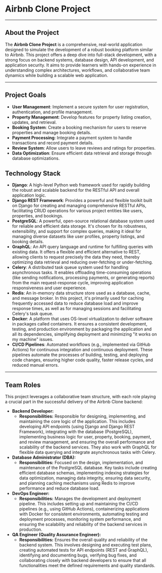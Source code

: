 # Airbnb Clone Project

---

## About the Project
The **Airbnb Clone Project** is a comprehensive, real-world application designed to simulate the development of a robust booking platform similar to Airbnb. This project offers a deep dive into full-stack development, with a strong focus on backend systems, database design, API development, and application security. It aims to provide learners with hands-on experience in understanding complex architectures, workflows, and collaborative team dynamics while building a scalable web application.

---

## Project Goals
* **User Management**: Implement a secure system for user registration, authentication, and profile management.
* **Property Management**: Develop features for property listing creation, updates, and retrieval.
* **Booking System**: Create a booking mechanism for users to reserve properties and manage booking details.
* **Payment Processing**: Integrate a payment system to handle transactions and record payment details.
* **Review System**: Allow users to leave reviews and ratings for properties.
* **Data Optimization**: Ensure efficient data retrieval and storage through database optimizations.

## Technology Stack
* **Django**: A high-level Python web framework used for rapidly building the robust and scalable backend for the RESTful API and overall application logic.
* **Django REST Framework**: Provides a powerful and flexible toolkit built on Django for creating and managing comprehensive RESTful APIs, facilitating CRUD operations for various project entities like users, properties, and bookings.
* **PostgreSQL**: A powerful, open-source relational database system used for reliable and efficient data storage. It's chosen for its robustness, extensibility, and support for complex queries, making it ideal for managing diverse datasets like user profiles, property listings, and booking details.
* **GraphQL**: An API query language and runtime for fulfilling queries with existing data. It offers a flexible and efficient alternative to REST, allowing clients to request precisely the data they need, thereby optimizing data retrieval and reducing over-fetching or under-fetching.
* **Celery**: A distributed task queue system used for handling asynchronous tasks. It enables offloading time-consuming operations (like sending notifications, processing payments, or generating reports) from the main request-response cycle, improving application responsiveness and user experience.
* **Redis**: An in-memory data structure store used as a database, cache, and message broker. In this project, it's primarily used for caching frequently accessed data to reduce database load and improve response times, as well as for managing sessions and facilitating Celery's task queue.
* **Docker**: A platform that uses OS-level virtualization to deliver software in packages called containers. It ensures a consistent development, testing, and production environment by packaging the application and all its dependencies, simplifying deployment and minimizing "it works on my machine" issues.
* **CI/CD Pipelines**: Automated workflows (e.g., implemented via GitHub Actions) for continuous integration and continuous deployment. These pipelines automate the processes of building, testing, and deploying code changes, ensuring higher code quality, faster release cycles, and reduced manual errors.

---

## Team Roles
This project leverages a collaborative team structure, with each role playing a crucial part in the successful delivery of the Airbnb Clone backend:

* **Backend Developer:**
    * **Responsibilities:** Responsible for designing, implementing, and maintaining the core logic of the application. This includes developing API endpoints (using Django and Django REST Framework), integrating with the database (PostgreSQL), implementing business logic for user, property, booking, payment, and review management, and ensuring the overall performance and scalability of the backend services. They also work with GraphQL for flexible data querying and integrate asynchronous tasks with Celery.
* **Database Administrator (DBA):**
    * **Responsibilities:** Focused on the design, implementation, and maintenance of the PostgreSQL database. Key tasks include creating efficient database schemas, implementing indexing strategies for data optimization, managing data integrity, ensuring data security, and planning caching mechanisms using Redis to improve performance and reduce database load.
* **DevOps Engineer:**
    * **Responsibilities:** Manages the development and deployment pipeline. This includes setting up and maintaining the CI/CD pipelines (e.g., using GitHub Actions), containerizing applications with Docker for consistent environments, automating testing and deployment processes, monitoring system performance, and ensuring the scalability and reliability of the backend services in production.
* **QA Engineer (Quality Assurance Engineer):**
    * **Responsibilities:** Ensures the overall quality and reliability of the backend system. This involves designing and executing test plans, creating automated tests for API endpoints (REST and GraphQL), identifying and documenting bugs, verifying bug fixes, and collaborating closely with backend developers to ensure that all functionalities meet the defined requirements and quality standards.
